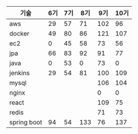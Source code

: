 | 기술 | 6기 | 7기 | 8기 | 9기 | 10기 |
| --- | --- | --- | --- | --- | --- |
| aws | 29 | 57 | 71 | 102 | 96 |
| docker | 49 | 80 | 86 | 121 | 107 |
| ec2 | 0 | 45 | 58 | 73 | 56 |
| jpa | 66 | 83 | 92 | 91 | 77 |
| java | 0 | 53 | 0 | 73 | 0 |
| jenkins | 29 | 54 | 81 | 100 | 109 |
| mysql |  |  |  | 106 | 104 |
| nginx |  |  |  | 0 | 0 |
| react |  |  |  | 109 | 75 |
| redis |  |  |  | 71 | 73 |
| spring boot | 94 | 54 | 133 | 76 | 137 |
